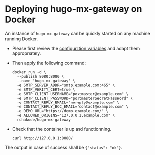 # Deploying hugo-mx-gateway on Docker


An instance of `hugo-mx-gateway` can be quickly started on any machine running Docker.

* Please first review the [configuration variables](#configuration-variables) and adapt them appropriately. 

* Then apply the following command:

  ```
  docker run -d \
    --publish 8080:8080 \
    --name 'hugo-mx-gateway' \
    -e SMTP_SERVER_ADDR="smtp.example.com:465" \
    -e SMTP_VERITY_CERT=true \
    -e SMTP_CLIENT_USERNAME="postmaster@example.com" \
    -e SMTP_CLIENT_PASSWORD="postmasterSecretPassWord" \
    -e CONTACT_REPLY_EMAIL="noreply@example.com" \
    -e CONTACT_REPLY_BCC_EMAIL="contact@example.com" \
    -e DEMO_URL="https://demo.example.com/" \
    -e ALLOWED_ORIGINS="127.0.0.1,example.com" \
    rchakode/hugo-mx-gateway
  ```

* Check that the container is up and functionning.

  ```
  curl http://127.0.0.1:8080/
  ```
The output in case of success shall be `{"status": "ok"}`.
